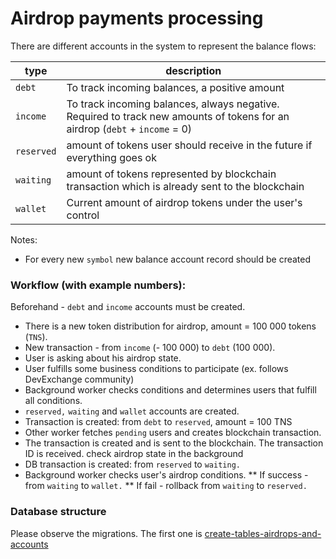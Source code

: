 # Airdrop payments processing

There are different accounts in the system to represent the balance flows:

type | description
--- | ---
`debt` | To track incoming balances, a positive amount
`income` | To track incoming balances, always negative. Required to track new amounts of tokens for an airdrop (`debt` + `income` = 0) 
`reserved` | amount of tokens user should receive in the future if everything goes ok
`waiting` | amount of tokens represented by blockchain transaction which is already sent to the blockchain
`wallet` | Current amount of airdrop tokens under the user's control 


Notes:
* For every new `symbol` new balance account record should be created


### Workflow (with example numbers):

Beforehand - `debt` and `income` accounts must be created.

* There is a new token distribution for airdrop, amount = 100 000 tokens (`TNS`). 
* New transaction - from `income` (- 100 000) to `debt` (100 000).
* User is asking about his airdrop state.
* User fulfills some business conditions to participate (ex. follows DevExchange community)
* Background worker checks conditions and determines users that fulfill all conditions.
* `reserved,` `waiting` and `wallet` accounts are created.
* Transaction is created: from `debt` to `reserved`, amount = 100 TNS
* Other worker fetches `pending` users and creates blockchain transaction.
* The transaction is created and is sent to the blockchain. The transaction ID is received.
check airdrop state in the background
* DB transaction is created: from `reserved` to `waiting.`
* Background worker checks user's airdrop conditions.
** If success - from `waiting` to `wallet.`
** If fail - rollback from `waiting` to `reserved.`


### Database structure

Please observe the migrations. 
The first one is [create-tables-airdrops-and-accounts](../../migrations_knex_monolith/20190320083713_create-tables-airdrops-and-accounts.js)
